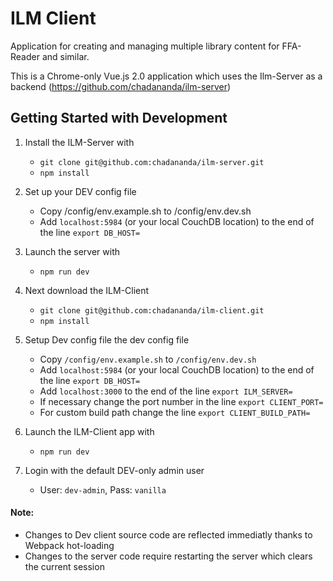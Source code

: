 # ILM Client

Application for creating and managing multiple library content for FFA-Reader and similar.

This is a Chrome-only Vue.js 2.0 application which uses the Ilm-Server as a backend (https://github.com/chadananda/ilm-server)


## Getting Started with Development

1. Install the ILM-Server with
    * ```git clone git@github.com:chadananda/ilm-server.git```
    * ```npm install```

2. Set up your DEV config file
    * Copy /config/env.example.sh to /config/env.dev.sh
    * Add ```localhost:5984``` (or your local CouchDB location) to the end of the line ```export DB_HOST=```

3. Launch the server with
    * ```npm run dev```

4. Next download the ILM-Client
    * ```git clone git@github.com:chadananda/ilm-client.git```
    * ```npm install```

5. Setup Dev config file the dev config file
    * Copy ```/config/env.example.sh``` to ```/config/env.dev.sh```
    * Add ```localhost:5984``` (or your local CouchDB location) to the end of the line ```export DB_HOST=```
    * Add ```localhost:3000``` to the end of the line ```export ILM_SERVER=```
    * If necessary change the port number in the line ```export CLIENT_PORT=```
    * For custom build path change the line ```export CLIENT_BUILD_PATH=```

6. Launch the ILM-Client app with
    * ```npm run dev```

7. Login with the default DEV-only admin user
    * User: ```dev-admin```, Pass: ```vanilla```

#### Note:
  * Changes to Dev client source code are reflected immediatly thanks to Webpack hot-loading
  * Changes to the server code require restarting the server which clears the current session


